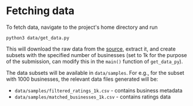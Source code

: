 # Fetching data

To fetch data, navigate to the project's home directory and run

```
python3 data/get_data.py
```

This will download the raw data from the [source](https://datarepo.eng.ucsd.edu/mcauley_group/gdrive/googlelocal/), extract it, and create subsets with the specified number of businesses (set to 1k for the purpose of the submission, can modify this in the ```main()``` function of ```get_data_py```). 

The data subsets will be available in ```data/samples```. For e.g., for the subset with 1000 businesses, the relevant data files generated will be:
- ```data/samples/filtered_ratings_1k.csv``` - contains business metadata
- ```data/samples/matched_businesses_1k.csv``` - contains ratings data

